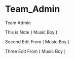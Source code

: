 # Team_Admin
Team Admin

This is Note ( Music Boy )

Second Edit From ( Music Boy )

Three Edit From ( Music Boy )
